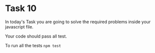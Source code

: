 # Task 10

In today's Task you are going to solve the required problems inside your javascript file.

Your code should pass all test.

To run all the tests `npm test`
